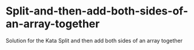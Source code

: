 # Split-and-then-add-both-sides-of-an-array-together
Solution for the Kata Split and then add both sides of an array together
